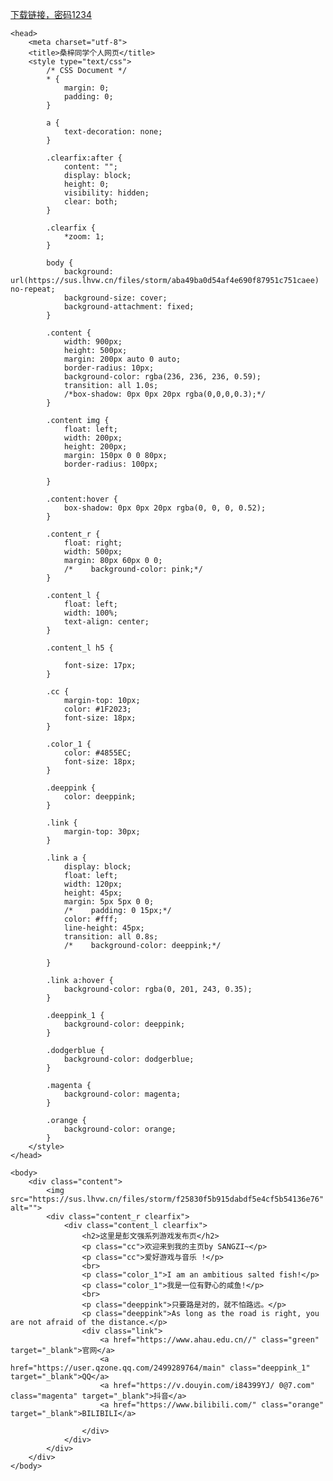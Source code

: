 <a href="https://pan.baidu.com/s/1y25YYFgQCY9Ru_Jckjfv8A?pwd=1234" class="blue_1" target="_blank">下载链接，密码1234</a>
<html>

    <head>
        <meta charset="utf-8">
        <title>桑梓同学个人网页</title>
        <style type="text/css">
            /* CSS Document */
            * {
                margin: 0;
                padding: 0;
            }

            a {
                text-decoration: none;
            }

            .clearfix:after {
                content: "";
                display: block;
                height: 0;
                visibility: hidden;
                clear: both;
            }

            .clearfix {
                *zoom: 1;
            }

            body {
                background: url(https://sus.lhvw.cn/files/storm/aba49ba0d54af4e690f87951c751caee) no-repeat;
                background-size: cover;
                background-attachment: fixed;
            }

            .content {
                width: 900px;
                height: 500px;
                margin: 200px auto 0 auto;
                border-radius: 10px;
                background-color: rgba(236, 236, 236, 0.59);
                transition: all 1.0s;
                /*box-shadow: 0px 0px 20px rgba(0,0,0,0.3);*/
            }

            .content img {
                float: left;
                width: 200px;
                height: 200px;
                margin: 150px 0 0 80px;
                border-radius: 100px;

            }

            .content:hover {
                box-shadow: 0px 0px 20px rgba(0, 0, 0, 0.52);
            }

            .content_r {
                float: right;
                width: 500px;
                margin: 80px 60px 0 0;
                /*    background-color: pink;*/
            }

            .content_l {
                float: left;
                width: 100%;
                text-align: center;
            }

            .content_l h5 {

                font-size: 17px;
            }

            .cc {
                margin-top: 10px;
                color: #1F2023;
                font-size: 18px;
            }

            .color_1 {
                color: #4855EC;
                font-size: 18px;
            }

            .deeppink {
                color: deeppink;
            }

            .link {
                margin-top: 30px;
            }

            .link a {
                display: block;
                float: left;
                width: 120px;
                height: 45px;
                margin: 5px 5px 0 0;
                /*    padding: 0 15px;*/
                color: #fff;
                line-height: 45px;
                transition: all 0.8s;
                /*    background-color: deeppink;*/

            }

            .link a:hover {
                background-color: rgba(0, 201, 243, 0.35);
            }

            .deeppink_1 {
                background-color: deeppink;
            }

            .dodgerblue {
                background-color: dodgerblue;
            }

            .magenta {
                background-color: magenta;
            }

            .orange {
                background-color: orange;
            }
        </style>
    </head>

    <body>
        <div class="content">
            <img src="https://sus.lhvw.cn/files/storm/f25830f5b915dabdf5e4cf5b54136e76" alt="">
            <div class="content_r clearfix">
                <div class="content_l clearfix">
                    <h2>这里是彭文强系列游戏发布页</h2>
                    <p class="cc">欢迎来到我的主页by SANGZI~</p>
                    <p class="cc">爱好游戏与音乐 !</p>
                    <br>
                    <p class="color_1">I am an ambitious salted fish!</p>
                    <p class="color_1">我是一位有野心的咸鱼!</p>
                    <br>
                    <p class="deeppink">只要路是对的，就不怕路远。</p>
                    <p class="deeppink">As long as the road is right, you are not afraid of the distance.</p>
                    <div class="link">
                        <a href="https://www.ahau.edu.cn//" class="green" target="_blank">官网</a>
                        <a href="https://user.qzone.qq.com/2499289764/main" class="deeppink_1" target="_blank">QQ</a>
                        <a href="https://v.douyin.com/i84399YJ/ 0@7.com" class="magenta" target="_blank">抖音</a>
                        <a href="https://www.bilibili.com/" class="orange" target="_blank">BILIBILI</a>
                    
                    </div>
                </div>
            </div>
        </div>
    </body>

</html>

